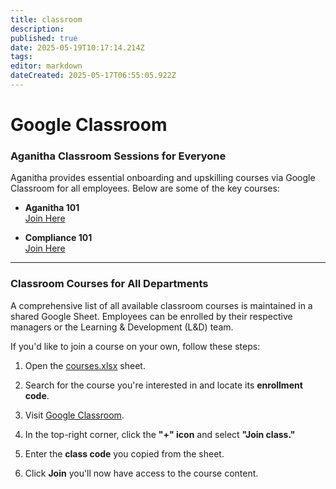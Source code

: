 ```yaml
---
title: classroom
description: 
published: true
date: 2025-05-19T10:17:14.214Z
tags: 
editor: markdown
dateCreated: 2025-05-17T06:55:05.922Z
---
```


# Google Classroom

### **Aganitha Classroom Sessions for Everyone**

Aganitha provides essential onboarding and upskilling courses via Google Classroom for all employees. Below are some of the key courses:

* **Aganitha 101**  
   [Join Here](https://classroom.google.com/c/MzM1MTg5Mzg5NzMy)

* **Compliance 101**  
   [Join Here](https://classroom.google.com/c/NTE4OTc5OTUwMzMx)

---

### **Classroom Courses for All Departments**

A comprehensive list of all available classroom courses is maintained in a shared Google Sheet. Employees can be enrolled by their respective managers or the Learning & Development (L\&D) team.

If you'd like to join a course on your own, follow these steps:

1. Open the [courses.xlsx](https://docs.google.com/spreadsheets/d/19e0ui0JMKxvTyxZXjPjtMfVYSmPQVerF/edit?gid=623576320#gid=623576320) sheet.

2. Search for the course you're interested in and locate its **enrollment code**.

3. Visit [Google Classroom](https://classroom.google.com/h).

4. In the top-right corner, click the **"+" icon** and select **"Join class."**

5. Enter the **class code** you copied from the sheet.

6. Click **Join**  you'll now have access to the course content.

